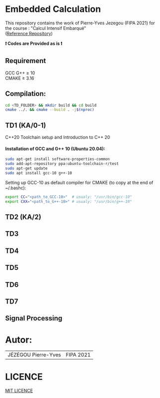 # Embedded Calculation
This repository contains the work of Pierre-Yves Jezegou (FIPA 2021) for the course : "Calcul Intensif Embarqué"  
([Reference Repository](https://gitlab.ensta-bretagne.fr/reynetol/embedded-computation))

__:exclamation: Codes are Provided as is :exclamation:__

## Requirement
GCC G++ &#8805; 10  
CMAKE &#8805; 3.16

## Compilation:

```bash
cd <TD_FOLDER> && mkdir build && cd build
cmake ../. && cmake --build . -j$(nproc)
```

## TD1 (KA/0-1)

C++20 Toolchain setup and Introduction to C++ 20

#### Installation of GCC and G++ 10 (Ubuntu 20.04):
```bash
sudo apt-get install software-properties-common
sudo add-apt-repository ppa:ubuntu-toolchain-r/test
sudo apt-get update
sudo apt install gcc-10 g++-10
```
Setting up GCC-10 as default compiler for CMAKE (to copy at the end of ~/.bashc):
```bash
export CC="<path_to_GCC-10>"  # usualy: "/usr/bin/gcc-10"
export CXX="<path_to_G++-10>" # usualy: "/usr/bin/g++-10"
```

## TD2 (KA/2)

## TD3

## TD4

## TD5

## TD6

## TD7

## Signal Processing

# Autor:
<table>
  <tr>
    <td>JÉZÉGOU Pierre-Yves</td>
    <td>FIPA 2021</td>
  </tr>
</table>

# LICENCE
[MIT LICENCE](./LICENSE.md)

